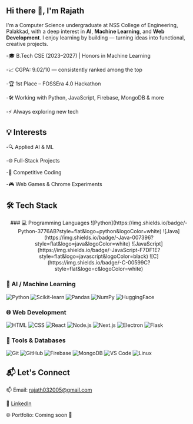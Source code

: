 ## Hi there 👋, I'm Rajath


I'm a Computer Science undergraduate at NSS College of Engineering, Palakkad, with a deep interest in **AI**, **Machine Learning**, and **Web Development**. I enjoy learning by building — turning ideas into functional, creative projects.

-🎓 B.Tech CSE (2023–2027) | Honors in Machine Learning 

-📈 CGPA: 9.02/10 — consistently ranked among the top  

-🏆 1st Place – FOSSEra 4.0 Hackathon

-🛠️ Working with Python, JavaScript, Firebase, MongoDB & more 

-⚡ Always exploring new tech 


## 💡 Interests

-🔍 Applied AI & ML

-🌐 Full-Stack Projects

-🧩 Competitive Coding

-🎮 Web Games & Chrome Experiments 


## 🛠 Tech Stack
<p align="center">
### 💻 Programming Languages  
![Python](https://img.shields.io/badge/-Python-3776AB?style=flat&logo=python&logoColor=white)
![Java](https://img.shields.io/badge/-Java-007396?style=flat&logo=java&logoColor=white)
![JavaScript](https://img.shields.io/badge/-JavaScript-F7DF1E?style=flat&logo=javascript&logoColor=black)
![C](https://img.shields.io/badge/-C-00599C?style=flat&logo=c&logoColor=white)

### 🤖 AI / Machine Learning  
![Python](https://img.shields.io/badge/-Python-3776AB?style=flat&logo=python&logoColor=white)
![Scikit-learn](https://img.shields.io/badge/-Scikit--learn-F7931E?style=flat&logo=scikit-learn&logoColor=white)
![Pandas](https://img.shields.io/badge/-Pandas-150458?style=flat&logo=pandas)
![NumPy](https://img.shields.io/badge/-NumPy-013243?style=flat&logo=numpy&logoColor=white)
![HuggingFace](https://img.shields.io/badge/-HuggingFace-FFD21F?style=flat&logo=huggingface&logoColor=black)

### 🌐 Web Development  
![HTML](https://img.shields.io/badge/-HTML5-E34F26?style=flat&logo=html5&logoColor=white)
![CSS](https://img.shields.io/badge/-CSS3-1572B6?style=flat&logo=css3)
![React](https://img.shields.io/badge/-React-20232A?style=flat&logo=react)
![Node.js](https://img.shields.io/badge/-Node.js-339933?style=flat&logo=node.js&logoColor=white)
![Next.js](https://img.shields.io/badge/-Next.js-000000?style=flat&logo=next.js)
![Electron](https://img.shields.io/badge/-Electron-47848F?style=flat&logo=electron&logoColor=white)
![Flask](https://img.shields.io/badge/-Flask-000000?style=flat&logo=flask&logoColor=white)

### 🔧 Tools & Databases  
![Git](https://img.shields.io/badge/-Git-F05032?style=flat&logo=git&logoColor=white)
![GitHub](https://img.shields.io/badge/-GitHub-181717?style=flat&logo=github)
![Firebase](https://img.shields.io/badge/-Firebase-FFCA28?style=flat&logo=firebase)
![MongoDB](https://img.shields.io/badge/-MongoDB-47A248?style=flat&logo=mongodb&logoColor=white)
![VS Code](https://img.shields.io/badge/-VS%20Code-007ACC?style=flat&logo=visual-studio-code)
![Linux](https://img.shields.io/badge/-Linux-FCC624?style=flat&logo=linux&logoColor=black)
</p>

## 📬 Let's Connect

📫 Email: rajath032005@gmail.com 

🔗 [LinkedIn](https://www.linkedin.com/in/rajath-raj-k-t-349a02300?lipi=urn%3Ali%3Apage%3Ad_flagship3_profile_view_base_contact_details%3Bge6yDRHRSgaAIz%2BXoUAP1Q%3D%3D)

🌐 Portfolio: Coming soon 🚧

